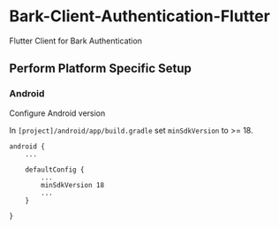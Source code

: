 # Bark-Client-Authentication-Flutter

Flutter Client for Bark Authentication

## Perform Platform Specific Setup

### Android
Configure Android version

In `[project]/android/app/build.gradle` set `minSdkVersion` to >= 18.

```
android {
    ...

    defaultConfig {
        ...
        minSdkVersion 18
        ...
    }

}
```
